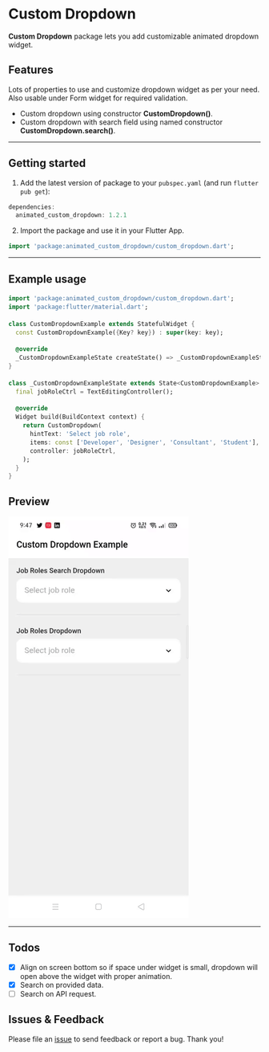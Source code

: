 # Custom Dropdown
**Custom Dropdown** package lets you add customizable animated dropdown widget.

## Features
Lots of properties to use and customize dropdown widget as per your need. Also usable under Form widget for required validation. 
- Custom dropdown using constructor **CustomDropdown()**.
- Custom dropdown with search field using named constructor **CustomDropdown.search()**.

<hr>

## Getting started

1. Add the latest version of package to your `pubspec.yaml` (and run `flutter pub get`):
```dart
dependencies:
  animated_custom_dropdown: 1.2.1
```
2. Import the package and use it in your Flutter App.
```dart
import 'package:animated_custom_dropdown/custom_dropdown.dart';
```
<hr>

## Example usage

```dart
import 'package:animated_custom_dropdown/custom_dropdown.dart';
import 'package:flutter/material.dart';

class CustomDropdownExample extends StatefulWidget {
  const CustomDropdownExample({Key? key}) : super(key: key);

  @override
  _CustomDropdownExampleState createState() => _CustomDropdownExampleState();
}

class _CustomDropdownExampleState extends State<CustomDropdownExample> {
  final jobRoleCtrl = TextEditingController();
  
  @override
  Widget build(BuildContext context) {
    return CustomDropdown(
      hintText: 'Select job role',
      items: const ['Developer', 'Designer', 'Consultant', 'Student'],
      controller: jobRoleCtrl,
    );
  }
}
```

## Preview

![Example App](https://github.com/AbdullahChauhan/custom-dropdown/blob/master/readme_assets/preview.gif)

<hr>

## Todos

- [x] Align on screen bottom so if space under widget is small, dropdown will open above the widget with proper animation.
- [x] Search on provided data.
- [ ] Search on API request.

## Issues & Feedback
Please file an [issue](https://github.com/AbdullahChauhan/custom-dropdown/issues) to send feedback or report a bug. Thank you!
